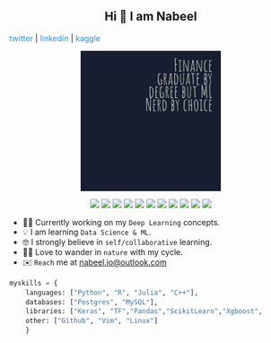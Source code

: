 <h2 align="center"><b>Hi 👋 I am Nabeel</b></h2>
<p aligh="center">
    <a style="color:dodgerblue">twitter</a> |
    <a style="color:dodgerblue">linkedin</a> |
    <a style="color:dodgerblue">kaggle</a> 
</p>

<center><img align="center" src="photo/FloopyBits2.png" width=250></center>
<p align="center">
<img  src="https://cdn.jsdelivr.net/gh/devicons/devicon/icons/python/python-original.svg"/ width=25>
<img
 src="https://www.r-project.org/logo/Rlogo.svg" width=25>
<img src="https://cdn.jsdelivr.net/gh/devicons/devicon/icons/julia/julia-original.svg" width=25 />
<img 
src="https://upload.wikimedia.org/wikipedia/commons/1/18/ISO_C%2B%2B_Logo.svg" width=25>
<img src="https://cdn.jsdelivr.net/gh/devicons/devicon/icons/postgresql/postgresql-original.svg" width=25/>
<img src="https://cdn.jsdelivr.net/gh/devicons/devicon/icons/mysql/mysql-original.svg" width=25/>
<img
src="https://pandas.pydata.org/static/img/pandas_mark.svg" width=25>
<img
src="https://upload.wikimedia.org/wikipedia/commons/0/05/Scikit_learn_logo_small.svg" width=25>
<img src="https://cdn.jsdelivr.net/gh/devicons/devicon/icons/tensorflow/tensorflow-original.svg" width=25/>
<img src="https://cdn.jsdelivr.net/gh/devicons/devicon/icons/vim/vim-original.svg" width=25/>
<img src="https://cdn.jsdelivr.net/gh/devicons/devicon/icons/linux/linux-original.svg" width=25 />
</p>          


* 👨‍💻 Currently working on my `Deep Learning` concepts.
* 💡 I am learning `Data Science & ML`.
* 🤓 I strongly believe in `self/collaborative` learning.
* 🚴‍♂️ Love to wander in `nature` with my cycle.
* ✉️ `Reach` me at nabeel.io@outlook.com


```python
myskills = {
    languages: ["Python", "R", "Julia", "C++"],
    databases: ["Postgres", "MySQL"],
    libraries: ["Keras", "TF","Pandas","ScikitLearn","Xgboost",                 "Dplyr", "ggplot2"]
    other: ["Github", "Vim", "Linux"]
    }
```
